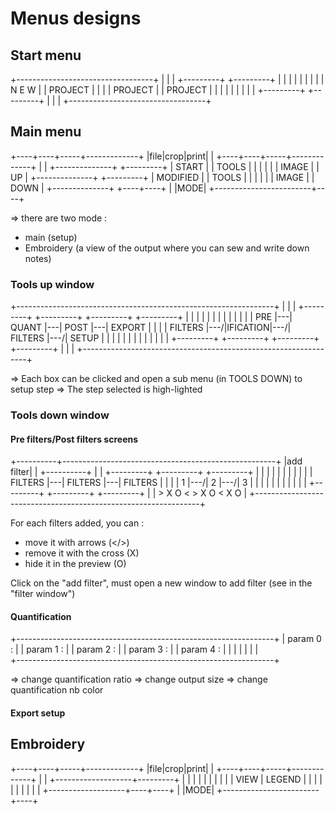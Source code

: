 # Menus designs
## Start menu

+----------------------------------+
|                                  |
|    +---------+    +---------+    |
|    |         |    |         |    |
|    |  N E W  |    | PROJECT |    |
|    | PROJECT |    | PROJECT |    |
|    |         |    |         |    |
|    +---------+    +---------+    |
|                                  | 
+----------------------------------+

## Main menu

+----+----+-----+-------------+
|file|crop|print|             |
+----+----+-----+-------------+
|                             |
+--------------+    +---------+
|    START     |    |  TOOLS  |
|              |    |         |
|    IMAGE     |    |   UP    |
+--------------+    +---------+
|   MODIFIED   |    |  TOOLS  |
|              |    |         |
|    IMAGE     |    |  DOWN   |
+--------------+    +----+----+
|                        |MODE|
+------------------------+----+

=> there are two mode :
- main (setup)
- Embroidery (a view of the output where you can sew and write down notes)


### Tools up window

+----------------------------------------------------------------+
|                                                                |
|    +---------+    +---------+    +---------+    +---------+    |
|    |         |    |         |    |         |    |         |    |
|    |   PRE   |---\|  QUANT  |---\|   POST  |---\| EXPORT  |    |
|    | FILTERS |---/|IFICATION|---/| FILTERS |---/|   SETUP |    |
|    |         |    |         |    |         |    |         |    |
|    +---------+    +---------+    +---------+    +---------+    |
|                                                                | 
+----------------------------------------------------------------+

=> Each box can be clicked and open a sub menu (in TOOLS DOWN) to setup step
=> The step selected is high-lighted

### Tools down window
#### Pre filters/Post filters screens

+----------+-----------------------------------------------------+
|add filter|                                                     |
+----------+                                                     |
|    +---------+    +---------+    +---------+                   |
|    |         |    |         |    |         |                   |
|    | FILTERS |---\| FILTERS |---\| FILTERS |                   |
|    |    1    |---/|    2    |---/|    3    |                   |
|    |         |    |         |    |         |                   |
|    +---------+    +---------+    +---------+                   |
|       > X O        < > X O          < X O                      | 
+----------------------------------------------------------------+

For each filters added, you can :
- move it with arrows (</>)
- remove it with the cross (X)
- hide it in the preview (O)

Click on the "add filter", must open a new window to add filter (see in the "filter window")

#### Quantification

+----------------------------------------------------------------+
| param 0 :                                                      | 
| param 1 :                                                      | 
| param 2 :                                                      | 
| param 3 :                                                      | 
| param 4 :                                                      | 
|                                                                |
|                                                                | 
|                                                                |  
+----------------------------------------------------------------+

=> change quantification ratio
=> change output size
=> change quantification nb color 

#### Export setup

## Embroidery

+----+----+-----+-------------+
|file|crop|print|             |
+----+----+-----+-------------+
|                             |
+-------------------+---------+
|                   |         |
|                   |         |
|                   |         |
|        VIEW       |  LEGEND |
|                   |         |
|                   |         |
|                   |         |
+-------------------+----+----+
|                        |MODE|
+------------------------+----+
